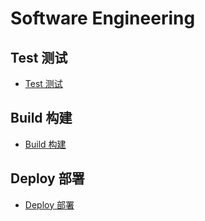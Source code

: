 # Software Engineering

## Test 测试

- [Test 测试](10_test/README.md)


## Build 构建

- [Build 构建](20_build/README.md)


## Deploy 部署

- [Deploy 部署](30_deploy/README.md)


